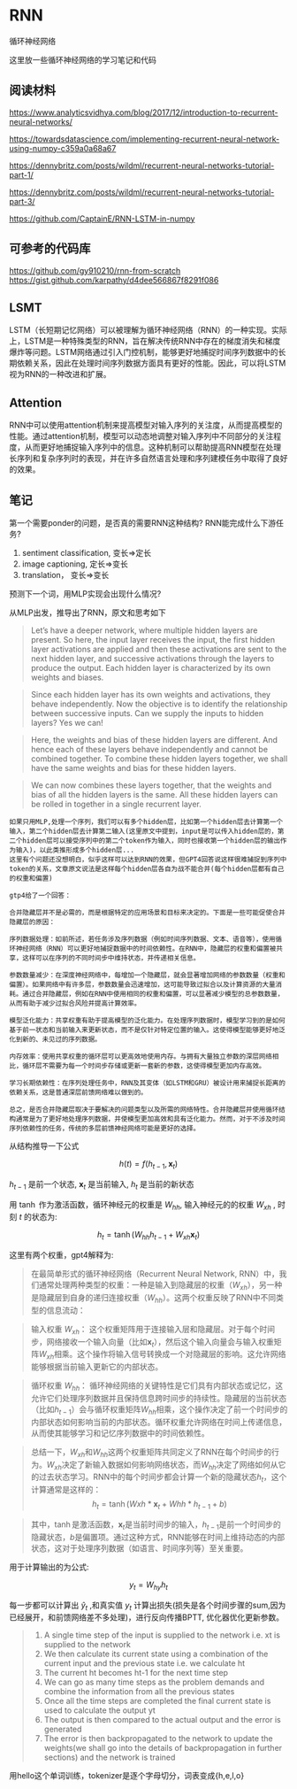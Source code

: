 # RNN

循环神经网络

这里放一些循环神经网络的学习笔记和代码

## 阅读材料

<https://www.analyticsvidhya.com/blog/2017/12/introduction-to-recurrent-neural-networks/>

<https://towardsdatascience.com/implementing-recurrent-neural-network-using-numpy-c359a0a68a67>

<https://dennybritz.com/posts/wildml/recurrent-neural-networks-tutorial-part-1/>

<https://dennybritz.com/posts/wildml/recurrent-neural-networks-tutorial-part-3/>

<https://github.com/CaptainE/RNN-LSTM-in-numpy>

## 可参考的代码库

<https://github.com/gy910210/rnn-from-scratch>
<https://gist.github.com/karpathy/d4dee566867f8291f086>

## LSMT

LSTM（长短期记忆网络）可以被理解为循环神经网络（RNN）的一种实现。实际上，LSTM是一种特殊类型的RNN，旨在解决传统RNN中存在的梯度消失和梯度爆炸等问题。LSTM网络通过引入门控机制，能够更好地捕捉时间序列数据中的长期依赖关系，因此在处理时间序列数据方面具有更好的性能。因此，可以将LSTM视为RNN的一种改进和扩展。

## Attention

RNN中可以使用attention机制来提高模型对输入序列的关注度，从而提高模型的性能。通过attention机制，模型可以动态地调整对输入序列中不同部分的关注程度，从而更好地捕捉输入序列中的信息。这种机制可以帮助提高RNN模型在处理长序列和复杂序列时的表现，并在许多自然语言处理和序列建模任务中取得了良好的效果。

## 笔记

第一个需要ponder的问题，是否真的需要RNN这种结构? RNN能完成什么下游任务?

1. sentiment classification,  变长=>定长
2. image captioning, 定长=>变长
3. translation， 变长=>变长

预测下一个词，用MLP实现会出现什么情况?

从MLP出发，推导出了RNN，原文和思考如下

>Let’s have a deeper network, where multiple hidden layers are present. So here, the input layer receives the input, the first hidden layer activations are applied and then these activations are sent to the next hidden layer, and successive activations through the layers to produce the output. Each hidden layer is characterized by its own weights and biases.

>Since each hidden layer has its own weights and activations, they behave independently. Now the objective is to identify the relationship between successive inputs. Can we supply the inputs to hidden layers? Yes we can!

>Here, the weights and bias of these hidden layers are different. And hence each of these layers behave independently and cannot be combined together. To combine these hidden layers together, we shall have the same weights and bias for these hidden layers.

>We can now combines these layers together, that the weights and bias of all the hidden layers is the same. All these hidden layers can be rolled in together in a single recurrent layer.

```text
如果只用MLP,处理一个序列，我们可以有多个hidden层，比如第一个hidden层去计算第一个输入，第二个hidden层去计算第二输入(这里原文中提到，input是可以传入hidden层的，第二个hidden层可以接受序列中的第二个token作为输入，同时也接收第一个hidden层的输出作为输入)，以此类推形成多个hidden层...
这里有个问题还没想明白，似乎这样可以达到RNN的效果，但GPT4回答说这样很难捕捉到序列中token的关系，文章原文说法是这样每个hidden层各自为战不能合并(每个hidden层都有自己的权重和偏置)

gtp4给了一个回答：

合并隐藏层并不是必需的，而是根据特定的应用场景和目标来决定的。下面是一些可能促使合并隐藏层的原因：

序列数据处理：如前所述，若任务涉及序列数据（例如时间序列数据、文本、语音等），使用循环神经网络（RNN）可以更好地捕捉数据中的时间依赖性。在RNN中，隐藏层的权重和偏置被共享，这样可以在序列的不同时间步中维持状态，并传递相关信息。

参数数量减少：在深度神经网络中，每增加一个隐藏层，就会显著增加网络的参数数量（权重和偏置）。如果网络中有许多层，参数数量会迅速增加，这可能导致过拟合以及计算资源的大量消耗。通过合并隐藏层，例如在RNN中使用相同的权重和偏置，可以显著减少模型的总参数数量，从而有助于减少过拟合风险并提高计算效率。

模型泛化能力：共享权重有助于提高模型的泛化能力。在处理序列数据时，模型学习到的是如何基于前一状态和当前输入来更新状态，而不是仅针对特定位置的输入。这使得模型能够更好地泛化到新的、未见过的序列数据。

内存效率：使用共享权重的循环层可以更高效地使用内存。与拥有大量独立参数的深层网络相比，循环层不需要为每一个时间步存储或更新一套新的参数，这使得模型更加内存高效。

学习长期依赖性：在序列处理任务中，RNN及其变体（如LSTM和GRU）被设计用来捕捉长距离的依赖关系，这是普通深层前馈网络难以做到的。

总之，是否合并隐藏层取决于要解决的问题类型以及所需的网络特性。合并隐藏层并使用循环结构通常是为了更好地处理序列数据，并使模型更加高效和具有泛化能力。然而，对于不涉及时间序列依赖性的任务，传统的多层前馈神经网络可能是更好的选择。

```

从结构推导一下公式

$$
h(t) = f(h_{t-1},\mathbf{x}_t)
$$

$h_{t-1}$ 是前一个状态, $\mathbf{x}_t$ 是当前输入, $h_t$ 是当前的新状态

用 $\tanh$ 作为激活函数，循环神经元的权重是 $W_{hh}$, 输入神经元的的权重 $W_{xh}$  , 时刻 $t$ 的状态为:

$$
h_t = \tanh(W_{hh}h_{t-1}+W_{xh}\mathbf{x}_t)
$$

这里有两个权重，gpt4解释为:
> 在最简单形式的循环神经网络（Recurrent Neural Network, RNN）中，我们通常处理两种类型的权重：一种是输入到隐藏层的权重（$W_{xh}$），另一种是隐藏层到自身的递归连接权重（$W_{hh}$）。这两个权重反映了RNN中不同类型的信息流动：

> 输入权重 $W_{xh}$：
这个权重矩阵用于连接输入层和隐藏层。对于每个时间步，网络接收一个输入向量（比如$\mathbf{x}_t$），然后这个输入向量会与输入权重矩阵$W_{xh}$相乘。这个操作将输入信号转换成一个对隐藏层的影响。这允许网络能够根据当前输入更新它的内部状态。

>循环权重 $W_{hh}$：
循环神经网络的关键特性是它们具有内部状态或记忆，这允许它们处理序列数据并且保持信息跨时间步的持续性。隐藏层的当前状态（比如$h_{t-1}$）会与循环权重矩阵$W_{hh}$相乘，这个操作决定了前一个时间步的内部状态如何影响当前的内部状态。循环权重允许网络在时间上传递信息，从而使其能够学习和记忆序列数据中的时间依赖性。

>总结一下，$W_{xh}$和$W_{hh}$这两个权重矩阵共同定义了RNN在每个时间步的行为。$W_{xh}$决定了新输入数据如何影响网络状态，而$W_{hh}$决定了网络如何从它的过去状态学习。RNN中的每个时间步都会计算一个新的隐藏状态$h_t$，这个计算通常是这样的：
> $$
h_t = \tanh(Wxh * \mathbf{x}_t + Whh * h_{t-1} + b)
$$

>其中，$\tanh$是激活函数，$\mathbf{x}_t$是当前时间步的输入，$h_{t-1}$是前一个时间步的隐藏状态，$b$是偏置项。通过这种方式，RNN能够在时间上维持动态的内部状态，这对于处理序列数据（如语言、时间序列等）至关重要。

用于计算输出的为公式:

$$
y_t = W_{hy}h_t
$$

每一步都可以计算出 $\hat{y}_t$ ,和真实值 $y_t$ 计算出损失(损失是各个时间步骤的sum,因为已经展开，和前馈网络差不多处理)，进行反向传播BPTT, 优化器优化更新参数。

> 1. A single time step of the input is supplied to the network i.e. xt is supplied to the network
> 2. We then calculate its current state using a combination of the current input and the previous state i.e. we calculate ht
> 3. The current ht becomes ht-1 for the next time step
> 4. We can go as many time steps as the problem demands and combine the information from all the previous states
> 5. Once all the time steps are completed the final current state is used to calculate the output yt
> 6. The output is then compared to the actual output and the error is generated
> 7. The error is then backpropagated to the network to update the weights(we shall go into the details of backpropagation in further sections) and the network is trained

用hello这个单词训练，tokenizer是逐个字母切分，词表变成{h,e,l,o}
